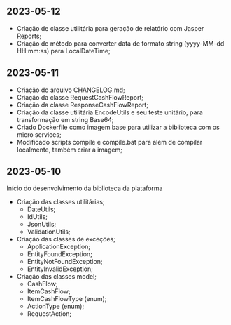 ## 2023-05-12

* Criação de classe utilitária para geração de relatório com Jasper Reports;
* Criação de método para converter data de formato string (yyyy-MM-dd HH:mm:ss) para LocalDateTime;

## 2023-05-11

* Criação do arquivo CHANGELOG.md;
* Criação da classe RequestCashFlowReport;
* Criação da classe ResponseCashFlowReport;
* Criação da classe utilitária EncodeUtils e seu teste unitário, para transformação em string Base64;
* Criado Dockerfile como imagem base para utilizar a biblioteca com os micro services;
* Modificado scripts compile e compile.bat para além de compilar localmente, também criar a imagem;


## 2023-05-10

Início do desenvolvimento da biblioteca da plataforma

* Criação das classes utilitárias;
  * DateUtils;
  * IdUtils;
  * JsonUtils;
  * ValidationUtils;
* Criação das classes de exceções;
  * ApplicationException;
  * EntityFoundException;
  * EntityNotFoundException;
  * EntityInvalidException;
* Criação das classes model;
  * CashFlow;
  * ItemCashFlow;
  * ItemCashFlowType (enum);
  * ActionType (enum);
  * RequestAction;
